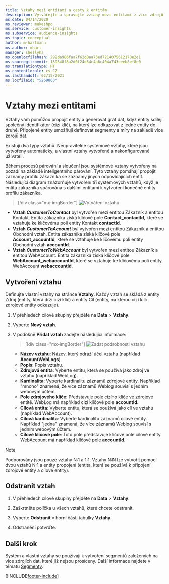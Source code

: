```yaml
---
title: Vztahy mezi entitami a cesty k entitám
description: Vytvářejte a spravujte vztahy mezi entitami z více zdrojů dat.
ms.date: 04/14/2020
ms.reviewer: mukeshpo
ms.service: customer-insights
ms.subservice: audience-insights
ms.topic: conceptual
author: m-hartmann
ms.author: mhart
manager: shellyha
ms.openlocfilehash: 292da986faa7f62d8aa73ed7214075612178e2e1
ms.sourcegitcommit: 139548f8a2d0f24d54c4a6c404a743eeeb8ef8e0
ms.translationtype: HT
ms.contentlocale: cs-CZ
ms.lasthandoff: 02/15/2021
ms.locfileid: "5269863"
---
```

# <a name="relationships-between-entities"></a>Vztahy mezi entitami

Vztahy vám pomůžou propojit entity a generovat graf dat, když entity sdílejí společný identifikátor (cizí klíč), na který lze odkazovat z jedné entity do druhé. Připojené entity umožňují definovat segmenty a míry na základě více zdrojů dat.

Existují dva typy vztahů. Neupravitelné systémové vztahy, které jsou vytvořeny automaticky, a vlastní vztahy vytvořené a nakonfigurované uživateli.

Během procesů párování a sloučení jsou systémové vztahy vytvořeny na pozadí na základě inteligentního párování. Tyto vztahy pomáhají propojit záznamy profilu zákazníka se záznamy jiných odpovídajících entit. Následující diagram znázorňuje vytvoření tří systémových vztahů, když je entita zákazníka spárována s dalšími entitami k vytvoření konečné entity profilu zákazníka.

> [!div class="mx-imgBorder"]
> ![Vytváření vztahu](media/relationships-entities-merge.png "Vytváření vztahu")

- **Vztah *CustomerToContact*** byl vytvořen mezi entitou Zákazník a entitou Kontakt. Entita zákazníka získá klíčové pole **Contact_contactId**, které se vztahuje ke klíčovému poli entity Kontakt **contactId**.
- **Vztah *CustomerToAccount*** byl vytvořen mezi entitou Zákazník a entitou Obchodní vztah. Entita zákazníka získá klíčové pole **Account_accountId**, které se vztahuje ke klíčovému poli entity Obchodní vztah **accountId**.
- **Vztah *CustomerToWebAccount*** byl vytvořen mezi entitou Zákazník a entitou WebAccount. Entita zákazníka získá klíčové pole **WebAccount_webaccountId**, které se vztahuje ke klíčovému poli entity WebAccount **webaccountId**.

## <a name="create-a-relationship"></a>Vytvoření vztahu

Definujte vlastní vztahy na stránce **Vztahy**. Každý vztah se skládá z entity Zdroj (entity, která drží cizí klíč) a entity Cíl (entity, na kterou cizí klíč zdrojové entity odkazuje).

1. V přehledech cílové skupiny přejděte na **Data** > **Vztahy**.

2. Vyberte **Nový vztah**.

3. V podokně **Přidat vztah** zadejte následující informace:

   > [!div class="mx-imgBorder"]
   > ![Zadat podrobnosti vztahu](media/relationships-add.png "Zadat podrobnosti vztahu")

   - **Název vztahu**: Název, který odráží účel vztahu (například **AccountWebLogs**).
   - **Popis**: Popis vztahu.
   - **Zdrojová entita**: Vyberte entitu, která se používá jako zdroj ve vztahu (například WebLog).
   - **Kardinalita**: Vyberte kardinalitu záznamů zdrojové entity. Například "mnoho" znamená, že více záznamů Weblog souvisí s jedním webovým účtem.
   - **Pole zdrojového klíče**: Představuje pole cizího klíče ve zdrojové entitě. WebLog má například cizí klíčové pole **accountId**.
   - **Cílová entita**: Vyberte entitu, která se používá jako cíl ve vztahu (například WebAccount).
   - **Cílová kardinalita**: Vyberte kardinalitu záznamů cílové entity. Například "jedna" znamená, že více záznamů Weblog souvisí s jedním webovým účtem.
   - **Cílové klíčové pole**: Toto pole představuje klíčové pole cílové entity. WebAccount má například klíčové pole **accountId**.

> [!NOTE]
> Podporovány jsou pouze vztahy N:1 a 1:1. Vztahy N:N lze vytvořit pomocí dvou vztahů N:1 a entity propojení (entita, která se používá k připojení zdrojové entity a cílové entity).

## <a name="delete-a-relationship"></a>Odstranit vztah

1. V přehledech cílové skupiny přejděte na **Data** > **Vztahy**.

2. Zaškrtněte políčka u všech vztahů, které chcete odstranit.

3. Vyberte **Odstranit** v horní části tabulky **Vztahy**.

4. Odstranění potvrďte.

## <a name="next-step"></a>Další krok

Systém a vlastní vztahy se používají k vytvoření segmentů založených na více zdrojích dat, které již nejsou prosíceny. Další informace najdete v tématu [Segmenty](segments.md).


[!INCLUDE[footer-include](../includes/footer-banner.md)]